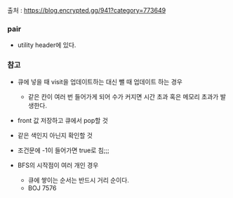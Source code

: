 출처 : https://blog.encrypted.gg/941?category=773649

### pair

* utility header에 있다.



### 참고

* 큐에 넣을 때 visit을 업데이트하는 대신 뺄 때 업데이트 하는 경우
  * 같은 칸이 여러 번 들어가게 되어 수가 커지면 시간 초과 혹은 메모리 초과가 발생한다.

* front 값 저장하고 큐에서 pop할 것
* 같은 색인지 아닌지 확인할 것
* 조건문에 -1이 들어가면 true로 침;;;
* BFS의 시작점이 여러 개인 경우
  * 큐에 쌓이는 순서는 반드시 거리 순이다.
  * BOJ 7576